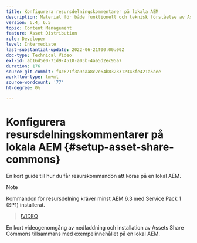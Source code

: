 ```yaml
---
title: Konfigurera resursdelningskommentarer på lokala AEM
description: Material för både funktionell och teknisk förståelse av Assets Share Commons
version: 6.4, 6.5
topic: Content Management
feature: Asset Distribution
role: Developer
level: Intermediate
last-substantial-update: 2022-06-21T00:00:00Z
doc-type: Technical Video
exl-id: ab16d5e0-71d9-4518-a03b-4aa5d2ec95a7
duration: 176
source-git-commit: f4c621f3a9caa8c2c64b8323312343fe421a5aee
workflow-type: tm+mt
source-wordcount: '77'
ht-degree: 0%

---
```


# Konfigurera resursdelningskommentarer på lokala AEM {#setup-asset-share-commons}

En kort guide till hur du får resurskommandon att köras på en lokal AEM.

>[!NOTE]
>
>Kommandon för resursdelning kräver minst AEM 6.3 med Service Pack 1 (SP1) installerat.

>[!VIDEO](https://video.tv.adobe.com/v/20499?quality=12&learn=on)

En kort videogenomgång av nedladdning och installation av Assets Share Commons tillsammans med exempelinnehållet på en lokal AEM.
